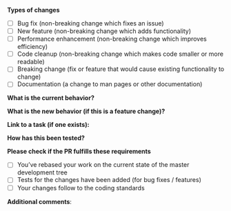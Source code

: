 **Types of changes**

- [ ] Bug fix (non-breaking change which fixes an issue)
- [ ] New feature (non-breaking change which adds functionality)
- [ ] Performance enhancement (non-breaking change which improves efficiency)
- [ ] Code cleanup (non-breaking change which makes code smaller or more readable)
- [ ] Breaking change (fix or feature that would cause existing functionality to change)
- [ ] Documentation (a change to man pages or other documentation)

**What is the current behavior?**


**What is the new behavior (if this is a feature change)?**



**Link to a task (if one exists):**



**How has this been tested?**



**Please check if the PR fulfills these requirements**

- [ ] You’ve rebased your work on the current state of the master development tree
- [ ] Tests for the changes have been added (for bug fixes / features)
- [ ] Your changes follow to the coding standards

**Additional comments**: